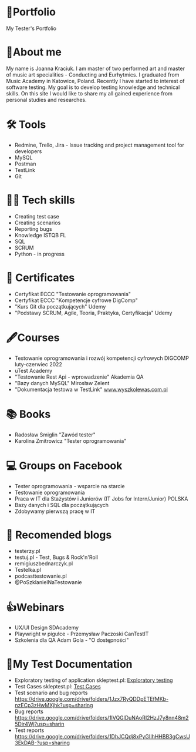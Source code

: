 # 📗Portfolio
My Tester's Portfolio
# 📖About me
My name is Joanna Kraciuk. I am master of two performed art and master of music art specialities - Conducting and Eurhytmics.  I graduated from Music Academy in Katowice, Poland. Recently I have started to interest of software testing. My goal is to develop testing knowledge and technical skills. On this site I would like to share my all gained experience from personal studies and researches.
# 🛠️ Tools
* Redmine, Trello, Jira - Issue tracking and project management tool for developers
* MySQL
* Postman
* TestLink
* Git
# 👩‍💻 Tech skills
* Creating test case
* Creating scenarios
* Reporting bugs
* Knowledge ISTQB FL
* SQL
* SCRUM
* Python - in progress
# 🥇 Certificates
* Certyfikat ECCC "Testowanie oprogramowania"
* Certyfikat ECCC "Kompetencje cyfrowe DigComp"
* "Kurs Git dla początkujących" Udemy
* "Podstawy SCRUM, Agile, Teoria, Praktyka, Certyfikacja" Udemy
# 🖋️Courses
* Testowanie oprogramowania i rozwój kompetencji cyfrowych DIGCOMP luty-czerwiec 2022
* uTest Academy
* "Testowanie Rest Api - wprowadzenie" Akademia QA
* "Bazy danych MySQL" Mirosław Zelent
* "Dokumentacja testowa w TestLink" www.wyszkolewas.com.pl
# 📚 Books
* Radosław Smiglin "Zawód tester"
* Karolina Zmitrowicz "Tester oprogramowania"
# 💻 Groups on Facebook
* Tester oprogramowania - wsparcie na starcie
* Testowanie oprogramowania
* Praca w IT dla Stażystów i Juniorów (IT Jobs for Intern/Junior) POLSKA
* Bazy danych i SQL dla początkujących
* Zdobywamy pierwszą pracę w IT
# 💭 Recomended blogs
* testerzy.pl
* testuj.pl - Test, Bugs & Rock'n'Roll
* remigiuszbednarczyk.pl
* Testelka.pl
* podcasttestowanie.pl
* @PoSzklanieINaTestowanie
# 👍Webinars
* UX/UI Design SDAcademy
* Playwright w pigułce - Przemysław Paczoski CanTestIT
* Szkolenia dla QA Adam Gola - "O dostępności" 
# 📑My Test Documentation
* Exploratory testing of application skleptest.pl: [Exploratory testing](https://github.com/JoannaKraciuk/portfolio/blob/main/Testy%20eksploracyjne.md)
* Test Cases skleptest.pl: [Test Cases](https://docs.google.com/spreadsheets/d/18LNV4K60lHPjdTnxc1YdKW5gzbNm79sAi122oPcoBng/edit?usp=sharing)
* Test scenario and bug reports https://drive.google.com/drive/folders/1Jzx7RyQDDpETEfMKb-nzECp3zHwMXjhk?usp=sharing
* Bug reports  https://drive.google.com/drive/folders/1lVQGlDuNAoRI2HzJ7y8nn48m25Dir4Wj?usp=sharin
* Test reports https://drive.google.com/drive/folders/1DhJCQdj8xPyGIIhHHBB3gCwsU3EkDAB-?usp=sharing

